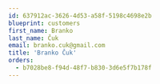 ```yaml
---
id: 637912ac-3626-4d53-a58f-5198c4698e2b
blueprint: customers
first_name: Branko
last_name: Čuk
email: branko.cuk@gmail.com
title: 'Branko Čuk'
orders:
  - b7028be8-f94d-48f7-b830-3d6e5f7b178f
---
```

